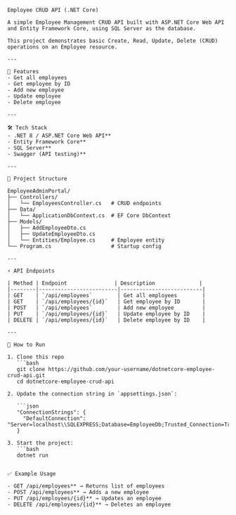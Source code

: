 ```
Employee CRUD API (.NET Core)

A simple Employee Management CRUD API built with ASP.NET Core Web API and Entity Framework Core, using SQL Server as the database.  

This project demonstrates basic Create, Read, Update, Delete (CRUD) operations on an Employee resource.

---

🚀 Features
- Get all employees
- Get employee by ID
- Add new employee
- Update employee
- Delete employee

---

🛠️ Tech Stack
- .NET 8 / ASP.NET Core Web API**
- Entity Framework Core**
- SQL Server**
- Swagger (API testing)**

---

📂 Project Structure

EmployeeAdminPortal/
├── Controllers/
│   └── EmployeesController.cs   # CRUD endpoints
├── Data/
│   └── ApplicationDbContext.cs  # EF Core DbContext
├── Models/
│   ├── AddEmployeeDto.cs
│   ├── UpdateEmployeeDto.cs
│   └── Entities/Employee.cs     # Employee entity
└── Program.cs                   # Startup config

---

⚡ API Endpoints

| Method | Endpoint               | Description              |
|--------|-------------------------|--------------------------|
| GET    | `/api/employees`        | Get all employees        |
| GET    | `/api/employees/{id}`   | Get employee by ID       |
| POST   | `/api/employees`        | Add new employee         |
| PUT    | `/api/employees/{id}`   | Update employee by ID    |
| DELETE | `/api/employees/{id}`   | Delete employee by ID    |

---

🔧 How to Run

1. Clone this repo
   ```bash
   git clone https://github.com/your-username/dotnetcore-employee-crud-api.git
   cd dotnetcore-employee-crud-api

2. Update the connection string in `appsettings.json`:

   ```json
   "ConnectionStrings": {
     "DefaultConnection": "Server=localhost\\SQLEXPRESS;Database=EmployeeDb;Trusted_Connection=True;TrustServerCertificate=True;"
   }

3. Start the project:
   ```bash
   dotnet run


✅ Example Usage

- GET /api/employees** → Returns list of employees
- POST /api/employees** → Adds a new employee
- PUT /api/employees/{id}** → Updates an employee
- DELETE /api/employees/{id}** → Deletes an employee

